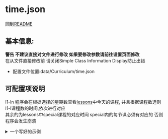 # time.json

[回到README](../../README.md)

## 基本信息:

**警告 不建议直接对文件进行修改 如果要修改参数请前往设置页面修改**  
在从文件直接修改前 请关闭Simple Class Information Display防止出错

* 配置文件位置:data/Curriculum/time.json

## 可配置项说明

l1-ln 程序会在根据选择的星期数查看[lessons](lessons.md)中今天的课程, 并且根据课程数选则l1-l课程数的时间,依次进行对应  
其余的为lessons中special课程的对应时间 special内的每节课必须有对应的 否则程序会发生崩溃
<details>
  <summary>一个写好的示例</summary>

```json
{
  "l1": {
    "start": "08:30",
    "end": "09:15"
  },
  "l2": {
    "start": "09:25",
    "end": "10:10"
  },
  "l3": {
    "start": "10:20",
    "end": "11:05"
  },
  "l4": {
    "start": "11:15",
    "end": "12:00"
  },
  "l5": {
    "start": "14:00",
    "end": "14:45"
  },
  "l6": {
    "start": "14:55",
    "end": "15:40"
  },
  "l7": {
    "start": "15:55",
    "end": "16:40"
  },
  "l8": {
    "start": "16:50",
    "end": "17:35"
  },
  "早操": {
    "start": "07:40",
    "end": "08:10"
  },
  "晨读": {
    "start": "08:15",
    "end": "08:30"
  },
  "延时服务": {
    "start": "17:45",
    "end": "18:30"
  },
  "中午休息": {
    "start": "12:00",
    "end": "13:40"
  }
}
```

</details>


